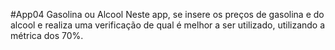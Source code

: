 #App04
Gasolina ou Alcool
Neste app, se insere os preços de gasolina e do alcool e realiza uma verificação de qual é melhor a ser utilizado, utilizando a métrica dos 70%.
